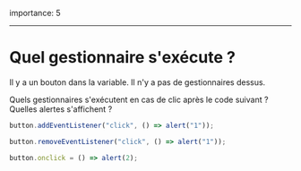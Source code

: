 importance: 5

---

# Quel gestionnaire s'exécute ?

Il y a un bouton dans la variable. Il n'y a pas de gestionnaires dessus.

Quels gestionnaires s'exécutent en cas de clic après le code suivant ? Quelles alertes s'affichent ?

<!--
# Which handlers run?

There's a button in the variable. There are no handlers on it.

Which handlers run on click after the following code? Which alerts show up?-->

```js no-beautify
button.addEventListener("click", () => alert("1"));

button.removeEventListener("click", () => alert("1"));

button.onclick = () => alert(2);
```
